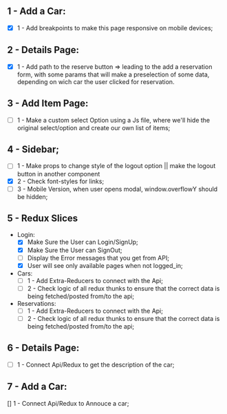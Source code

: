 ## 1 - Add a Car: 

  - [x] 1 - Add breakpoints to make this page responsive on mobile devices;
 
## 2 - Details Page:
  - [x] 1 - Add path to the reserve button => leading to the add a reservation form, with some params that will make a preselection of some data, depending on wich car the user clicked for reservation.

## 3 - Add Item Page:

  - [ ] 1 - Make a custom select Option using a Js file, 
  where we'll hide the original select/option and create our own list of items;

## 4 - Sidebar;

  - [ ] 1 - Make props to change style of the logout option || make the logout button in another component
  - [x] 2 - Check font-styles for links;
  - [ ] 3 - Mobile Version, when user opens modal, window.overflowY should be hidden;

## 5 - Redux Slices
- Login: 
  - [x] Make Sure the User can Login/SignUp;
  - [x] Make Sure the User can SignOut;
  - [ ] Display the Error messages that you get from API;
  - [x] User will see only available pages when not logged_in;
- Cars:
  - [ ] 1 - Add Extra-Reducers to connect with the Api;
  - [ ] 2 - Check logic of all redux thunks to ensure that the correct data is being fetched/posted from/to the api;
- Reservations:
  - [ ] 1 - Add Extra-Reducers to connect with the Api;
  - [ ] 2 - Check logic of all redux thunks to ensure that the correct data is being fetched/posted from/to the api;

## 6 - Details Page:
  - [ ] 1 - Connect Api/Redux to get the description of the car;

## 7 - Add a Car: 

  [] 1 - Connect Api/Redux to Annouce a car;
